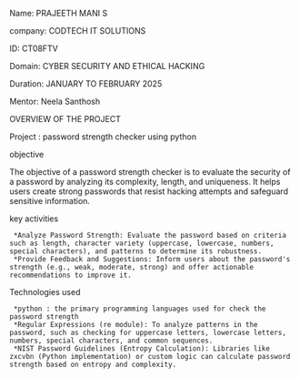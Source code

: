 
Name: PRAJEETH MANI S

company: CODTECH IT SOLUTIONS

ID: CT08FTV

Domain: CYBER SECURITY AND ETHICAL HACKING

Duration: JANUARY TO FEBRUARY 2025

Mentor: Neela Santhosh


OVERVIEW OF THE PROJECT


Project : password strength checker using python 


objective

The objective of a password strength checker is to evaluate the security of a password by analyzing its complexity, length, and uniqueness. It helps users create strong passwords that resist hacking attempts and safeguard sensitive information.

key activities 

     *Analyze Password Strength: Evaluate the password based on criteria such as length, character variety (uppercase, lowercase, numbers, special characters), and patterns to determine its robustness.
     *Provide Feedback and Suggestions: Inform users about the password's strength (e.g., weak, moderate, strong) and offer actionable recommendations to improve it.

Technologies used 

     *python : the primary programming languages used for check the password strength
     *Regular Expressions (re module): To analyze patterns in the password, such as checking for uppercase letters, lowercase letters, numbers, special characters, and common sequences.
     *NIST Password Guidelines (Entropy Calculation): Libraries like zxcvbn (Python implementation) or custom logic can calculate password strength based on entropy and complexity.
